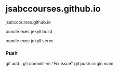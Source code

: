 # jsabccourses.github.io
jsabccourses.github.io

bundle exec jekyll build


bundle exec jekyll serve

### Push

git add .
git commit -m "Fix issue"
git push origin main

